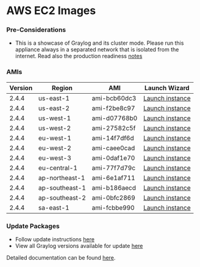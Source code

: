 AWS EC2 Images
==============

### Pre-Considerations

  * This is a showcase of Graylog and its cluster mode. Please run this appliance always in a separated network that is isolated from the internet.
    Read also the production readiness [notes](http://docs.graylog.org/en/latest/pages/installation/virtual_machine_appliances.html#production-readiness)

### AMIs

| Version | Region | AMI | Launch Wizard |
|---------|--------|-----|-------------|
| 2.4.4  | us-east-1 | ami-bcb60dc3 | [Launch instance](https://console.aws.amazon.com/ec2/v2/home?region=us-east-1#LaunchInstanceWizard:ami=ami-bcb60dc3) |
| 2.4.4  | us-east-2 | ami-f2be8c97 | [Launch instance](https://console.aws.amazon.com/ec2/v2/home?region=us-east-2#LaunchInstanceWizard:ami=ami-f2be8c97) |
| 2.4.4  | us-west-1 | ami-d07768b0 | [Launch instance](https://console.aws.amazon.com/ec2/v2/home?region=us-west-1#LaunchInstanceWizard:ami=ami-d07768b0) |
| 2.4.4  | us-west-2 | ami-27582c5f | [Launch instance](https://console.aws.amazon.com/ec2/v2/home?region=us-west-2#LaunchInstanceWizard:ami=ami-27582c5f) |
| 2.4.4  | eu-west-1 | ami-14f7df6d | [Launch instance](https://console.aws.amazon.com/ec2/v2/home?region=eu-west-1#LaunchInstanceWizard:ami=ami-14f7df6d) |
| 2.4.4  | eu-west-2 | ami-caee0cad | [Launch instance](https://console.aws.amazon.com/ec2/v2/home?region=eu-west-2#LaunchInstanceWizard:ami=ami-caee0cad) |
| 2.4.4  | eu-west-3 | ami-0daf1e70 | [Launch instance](https://console.aws.amazon.com/ec2/v2/home?region=eu-west-3#LaunchInstanceWizard:ami=ami-0daf1e70) |
| 2.4.4  | eu-central-1 | ami-77f7d79c | [Launch instance](https://console.aws.amazon.com/ec2/v2/home?region=eu-central-1#LaunchInstanceWizard:ami=ami-77f7d79c) |
| 2.4.4  | ap-northeast-1 | ami-6e1af711 | [Launch instance](https://console.aws.amazon.com/ec2/v2/home?region=ap-northeast-1#LaunchInstanceWizard:ami=ami-6e1af711) |
| 2.4.4  | ap-southeast-1 | ami-b186aecd | [Launch instance](https://console.aws.amazon.com/ec2/v2/home?region=ap-southeast-1#LaunchInstanceWizard:ami=ami-b186aecd) |
| 2.4.4  | ap-southeast-2 | ami-0bfc2869 | [Launch instance](https://console.aws.amazon.com/ec2/v2/home?region=ap-southeast-2#LaunchInstanceWizard:ami=ami-0bfc2869) |
| 2.4.4  | sa-east-1 | ami-fcbbe990 | [Launch instance](https://console.aws.amazon.com/ec2/v2/home?region=sa-east-1#LaunchInstanceWizard:ami=ami-fcbbe990) |

### Update Packages

  * Follow update instructions [here](http://docs.graylog.org/en/2.2/pages/installation/graylog_ctl.html#upgrade-graylog)
  * View all Graylog versions available for update [here](https://packages.graylog2.org/appliances/ubuntu)

Detailed documentation can be found [here](http://docs.graylog.org/en/latest/pages/installation/aws.html).
